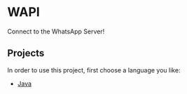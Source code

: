 # WAPI

Connect to the WhatsApp Server!

## Projects

In order to use this project, first choose a language you like:

 - [Java](/ben221199/WAPI/tree/java)
